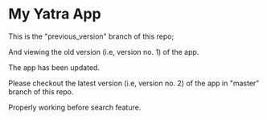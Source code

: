 # My Yatra App

This is the "previous_version" branch of this repo;

And viewing the old version (i.e, version no. 1) of the app.


The app has been updated. 

Please checkout the latest version (i.e, version no. 2) of the app in "master" branch of this repo.

Properly working before search feature.
